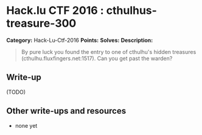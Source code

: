 # Hack.lu CTF 2016 : cthulhus-treasure-300

**Category:** Hack-Lu-Ctf-2016
**Points:** 
**Solves:** 
**Description:**

> By pure luck you found the entry to one of cthulhu's hidden treasures (cthulhu.fluxfingers.net:1517). Can you get past the warden?


## Write-up

(TODO)

## Other write-ups and resources

* none yet
